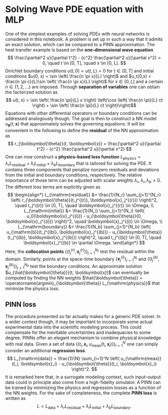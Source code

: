 # Solving Wave PDE equation with MLP

One of the simplest examples of solving PDEs with neural networks is considered in this notebook. A problem is set up in such a way that it admits an exact solution, which can be compared to a PINN approximation. The heat transfer example is based on the **one-dimensional wave equation**
$$
\frac{\partial^2 u}{\partial t^2} - {c^2} \frac{\partial^2 u}{\partial x^2} = 0, \quad
t \in [0, T], \quad x \in [0, L].
$$
Dirichlet boundary conditions $u(t, 0) = u(t, L) = 0$ for $t \in [0, T]$ and initial conditions $u(0, x) = \sin \left( \frac{n \pi x}{L} \right)$ and $u_t(0,x) = \frac{n \pi c}{L}\sin \left( \frac{n \pi x}{L} \right)$ for $x \in [0, L]$ and a certain $n \in \{1, 2, \ldots\}$ are imposed. Through **separation of variables** one can obtain the factorized solution as
$$
u(t, x) = \sin \left( \frac{n \pi}{L} x \right) \left(\cos \left( \frac{n \pi}{L} ct \right) + \sin \left( \frac{n \pi}{L} ct \right)\right)$$
Equations with other differential operators or boundary conditions can be addressed analogously though. The goal is then to construct a NN model $u_{\boldsymbol{\theta}}(t, \boldsymbol{x})$ that approximately solves the governing equations. It will be convenient in the following to define the **residual** of the NN approximation as
$$
r_{\boldsymbol{\theta}}(t, \boldsymbol{x}) =
\frac{\partial^2 u}{\partial t^2} - {c^2} \frac{\partial^2 u}{\partial x^2}
$$
One can now construct a **physics-based loss function** $L_{\mathrm{physics}} = \lambda_r L_{\mathrm{residual}} + \lambda_i L_{\mathrm{initial}} + \lambda_b L_{\mathrm{boundary}}$ that is tailored for solving the PDE. It contains three components that penalize nonzero residuals and deviations from the initial and boundary conditions, respectively. The relative importance of those term can be adjusted with scalar weights $\lambda_r, \lambda_i, \lambda_b > 0$. The different loss terms are explicitly given as
$$
\begin{align*}
L_{\mathrm{residual}} &= \frac{1}{N_r} \sum_{j=1}^{N_r}
\left( r_{\boldsymbol{\theta}}(t_j^{(r)}, \boldsymbol{x}_j^{(r)}) \right)^2,
\quad t_j^{(r)} \in [0, T], \quad \boldsymbol{x}_j^{(r)} \in \Omega, \\
L_{\mathrm{initial}} &= \frac{1}{N_i} \sum_{j=1}^{N_i}
\left( u_0(\boldsymbol{x}_j^{(i)}) -
u_{\boldsymbol{\theta}}(0, \boldsymbol{x}_j^{(i)}) \right)^2,
\quad \boldsymbol{x}_j^{(i)} \in \Omega, \\
L_{\mathrm{boundary}} &= \frac{1}{N_b} \sum_{j=1}^{N_b}
\left( u_{\mathrm{b}}(t_j^{(b)}, \boldsymbol{x}_j^{(b)}) -
u_{\boldsymbol{\theta}}(t_j^{(b)}, \boldsymbol{x}_j^{(b)}) \right)^2,
\quad t_j^{(b)} \in [0, T], \quad \boldsymbol{x}_j^{(b)} \in \partial \Omega.
\end{align*}
$$
Here, the **collocation points** $\{(t_j^{(r)}, \boldsymbol{x}_j^{(r)})\}_{j=1}^{N_r}$ test the residual within the domain. Similarly, points at the space-time boundary $\{\boldsymbol{x}_j^{(i)}\}_{j=1}^{N_i}$ and $\{(t_j^{(b)}, \boldsymbol{x}_j^{(b)})\}_{j=1}^{N_b}$ test the boundary conditions. An approximate solution $u_{\hat{\boldsymbol{\theta}}}(t, \boldsymbol{x})$ can eventually be computed by finding the NN weights $\hat{\boldsymbol{\theta}} = \operatorname{argmin}_{\boldsymbol{\theta}} L_{\mathrm{physics}}$ that minimize the physics loss.

## PINN loss

The procedure presented so far actually makes for a generic PDE solver. In a wider context though, it may be important to incorporate some actual experimental data into the scientific modeling process. This could compensate for the inevitable uncertainties and inadequacies to some degree. PINNs offer an elegant mechanism to combine physical knowledge with real data. Given a set of data $\{(t_i, \boldsymbol{x}_i, u_{\mathrm{meas}}(t_i, \boldsymbol{x}_i))\}_{i=1}^N$ one can simply consider an additional **regression loss**
$$
L_{\mathrm{data}} =
\frac{1}{N} \sum_{i=1}^N \left( u_{\mathrm{meas}}(t_i, \boldsymbol{x}_i) -
u_{\boldsymbol{\theta}}(t_i, \boldsymbol{x}_i) \right)^2.
$$
It is remarked here that, in a surrogate modeling context, such input-output data could in principle also come from a high-fidelity simulator. A PINN can be trained by minimizing the physics and regression losses as a function of the NN weights. For the sake of completeness, the complete **PINN loss** is written as
$$
L = L_{\mathrm{data}} + \lambda_r L_{\mathrm{residual}} + \lambda_i L_{\mathrm{initial}} + \lambda_b L_{\mathrm{boundary}}.
$$

